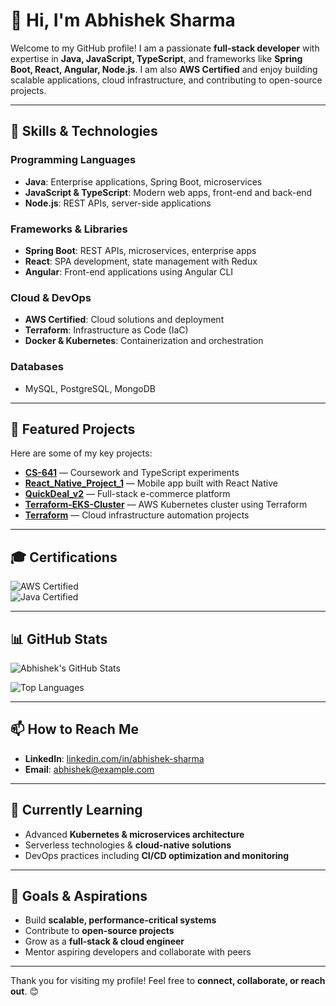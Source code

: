# 👋 Hi, I'm Abhishek Sharma

Welcome to my GitHub profile! I am a passionate **full-stack developer** with expertise in **Java, JavaScript, TypeScript**, and frameworks like **Spring Boot, React, Angular, Node.js**. I am also **AWS Certified** and enjoy building scalable applications, cloud infrastructure, and contributing to open-source projects.

---

## 🧰 Skills & Technologies

### Programming Languages
- **Java**: Enterprise applications, Spring Boot, microservices  
- **JavaScript & TypeScript**: Modern web apps, front-end and back-end  
- **Node.js**: REST APIs, server-side applications  

### Frameworks & Libraries
- **Spring Boot**: REST APIs, microservices, enterprise apps  
- **React**: SPA development, state management with Redux  
- **Angular**: Front-end applications using Angular CLI  

### Cloud & DevOps
- **AWS Certified**: Cloud solutions and deployment  
- **Terraform**: Infrastructure as Code (IaC)  
- **Docker & Kubernetes**: Containerization and orchestration  

### Databases
- MySQL, PostgreSQL, MongoDB  

---

## 📂 Featured Projects

Here are some of my key projects:

- **[CS-641](https://github.com/abhisheksh99/CS-641)** — Coursework and TypeScript experiments  
- **[React_Native_Project_1](https://github.com/abhisheksh99/React_Native_Project_1)** — Mobile app built with React Native  
- **[QuickDeal_v2](https://github.com/abhisheksh99/QuickDeal_v2)** — Full-stack e-commerce platform  
- **[Terraform-EKS-Cluster](https://github.com/abhisheksh99/Terraform-EKS-Cluter)** — AWS Kubernetes cluster using Terraform  
- **[Terraform](https://github.com/abhisheksh99/Terraform)** — Cloud infrastructure automation projects  

---

## 🎓 Certifications

![AWS Certified](https://img.shields.io/badge/AWS-Certified-orange?style=flat-square&logo=amazon-aws)  
![Java Certified](https://img.shields.io/badge/Java-Certified-red?style=flat-square&logo=java)

---

## 📊 GitHub Stats

![Abhishek's GitHub Stats](https://github-readme-stats.vercel.app/api?username=abhisheksh99&show_icons=true&theme=radical&count_private=true&hide_rank=false)

![Top Languages](https://github-readme-stats.vercel.app/api/top-langs/?username=abhisheksh99&layout=compact&theme=radical)

---

## 📫 How to Reach Me

- **LinkedIn**: [linkedin.com/in/abhishek-sharma](https://www.linkedin.com/in/abhishek-sharma)  
- **Email**: [abhishek@example.com](mailto:abhishek@example.com)  

---

## 🌱 Currently Learning
- Advanced **Kubernetes & microservices architecture**  
- Serverless technologies & **cloud-native solutions**  
- DevOps practices including **CI/CD optimization and monitoring**

---

## 🎯 Goals & Aspirations
- Build **scalable, performance-critical systems**  
- Contribute to **open-source projects**  
- Grow as a **full-stack & cloud engineer**  
- Mentor aspiring developers and collaborate with peers  

---

Thank you for visiting my profile! Feel free to **connect, collaborate, or reach out**. 😊
